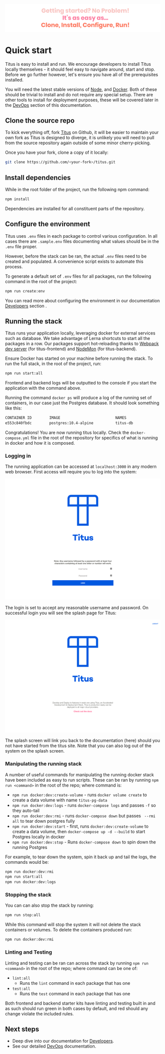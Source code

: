 ![quick-start-quote]

# Quick start

Titus is easy to install and run. We encourage developers to install Titus locally themselves - it should feel easy to navigate around, start and stop. Before we go further however, let's ensure you have all of the prerequisites installed. 

You will need the latest stable versions of [Node], and [Docker]. Both of these should be trivial to install and do not require any special setup. There are other tools to install for deployment purposes, these will be covered later in the [DevOps] section of this documentation.

## Clone the source repo
To kick everything off, fork [Titus] on Github, it will be easier to maintain your own fork as Titus is designed to diverge, it is unlikely you will need to pull from the source repository again outside of some minor cherry-picking.

Once you have your fork, clone a copy of it locally:

```sh
git clone https://github.com/<your-fork>/titus.git
```

## Install dependencies
While in the root folder of the project, run the following npm command:

```sh
npm install
```

Dependencies are installed for all constituent parts of the repository.

## Configure the environment
Titus uses `.env` files in each package to control various configuration. In all cases there are `.sample.env` files documenting what values should be in the `.env` file proper.

However, before the stack can be ran, the actual `.env` files need to be created and populated. A convenience script exists to automate this process. 

To generate a default set of `.env` files for all packages, run the following command in the root of the project:

```sh
npm run create:env
```

You can read more about configuring the environment in our documentation [Developers][DevelopersBe] section .

## Running the stack
Titus runs your application locally, leveraging docker for external services such as database.
We take advantage of Lerna shortcuts to start all the packages in a row.
Our packages support hot-reloading thanks to [Webpack dev server][webpack-dev-server] (for titus-frontend) and [NodeMon] (for titus-backend). 

Ensure Docker has started on your machine before running the stack. To run the full stack, in the root of the project, run:

```sh
npm run start:all
```

Frontend and backend logs will be outputted to the console if you start the application with the command above.

Running the command `docker ps` will produce a log of the running set of containers, in our case just the Postgres database. It should look something like this:

```sh
CONTAINER ID        IMAGE                         NAMES
e553c840fbdc        postgres:10.4-alpine          titus-db
```

Congratulations! You are now running titus locally. Check the `docker-compose.yml` file in the root of the repository for specifics of what is running in docker and how it is composed.

### Logging in
The running application can be accessed at `localhost:3000` in any modern web browser. First access will require you to log into the system:

![x](../img/titus-login.png)

The login is set to accept any reasonable username and password. On successful login you will see
the splash page for Titus:

![x](../img/titus-home-page.png)

The splash screen will link you back to the documentation (here) should you not have started from the titus site. Note that you can also log out of the system on the splash screen.

### Manipulating the  running stack
A number of useful commands for manipulating the running docker stack have been included as easy to run scripts. These can be ran by running `npm run <command>` in the root of the repo; where command is:

- `npm run docker:dev:create-volume` - runs `docker volume create` to create a data volume with name `titus-pg-data`
- `npm run docker:dev:logs` - runs `docker-compose logs` and passes `-f` so they auto-tail
- `npm run docker:dev:rmi` - runs `docker-compose down` but passes ` --rmi all` to tear down postgres fully
- `npm run docker:dev:start` - first, runs `docker:dev:create-volume` to create a data volume, then `docker-compose up -d --build` to start Postgres locally in docker
- `npm run docker:dev:stop` - Runs `docker-compose down` to spin down the running Postgres

For example, to tear down the system, spin it back up and tail the logs, the commands would be:

```sh
npm run docker:dev:rmi
npm run start:all
npm run docker:dev:logs
```

### Stopping the stack
You can can also stop the stack by running:

```sh
npm run stop:all
```

While this command will stop the system it will not delete the stack containers or volumes. To delete the containers produced run:

```sh
npm run docker:dev:rmi
```

### Linting and Testing
Linting and testing can be ran can across the stack by running `npm run <command>` in the root of the repo; where command can be one of:

- `lint:all`
  - Runs the `lint` command in each package that has one
- `test:all`
  - Runs the `test` command in each package that has one

Both frontend and backend starter kits have linting and testing built in and as such should run green in both cases by default, and red should any change violate the included rules.

## Next steps

- Deep dive into our documentation for [Developers].
- See our detailed [DevOps] documentation.


<!-- External Links -->
[Docker]: https://www.docker.com/
[Node]: https://nodejs.org/en/
[Titus]: https://github.com/nearform/titus
[webpack-dev-server]: https://webpack.js.org/configuration/dev-server
[NodeMon]: https://nodemon.io

<!-- Internal Links -->
[DevOps]: devops/
[Developers]: developers/
[DevelopersBe]: developers/packages/titus-backend


<!-- Images -->
[quick-start-quote]: ../img/titus-quick-start-quote.svg
